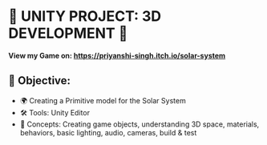 # 🚀 UNITY PROJECT: 3D DEVELOPMENT 🌌  

**View my Game on: https://priyanshi-singh.itch.io/solar-system**

## 🎯 Objective:  
- 🌍 Creating a Primitive model for the Solar System  
- 🛠 Tools: Unity Editor  
- 🔑 Concepts: Creating game objects, understanding 3D space, materials, behaviors, basic lighting, audio, cameras, build & test  

